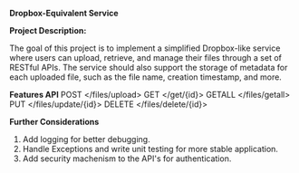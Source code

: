**Dropbox-Equivalent Service**

**Project Description:**

The goal of this project is to implement a simplified Dropbox-like service where users can upload, retrieve, and
manage their files through a set of RESTful APIs. The service should also support the storage of metadata for each
uploaded file, such as the file name, creation timestamp, and more.

**Features API**
POST </files/upload>
GET </get/{id}>
GETALL </files/getall>
PUT </files/update/{id}>
DELETE </files/delete/{id}>

**Further Considerations**

1. Add logging for better debugging.
2. Handle Exceptions and write unit testing for more stable application.
3. Add security machenism to the API's for authentication.
